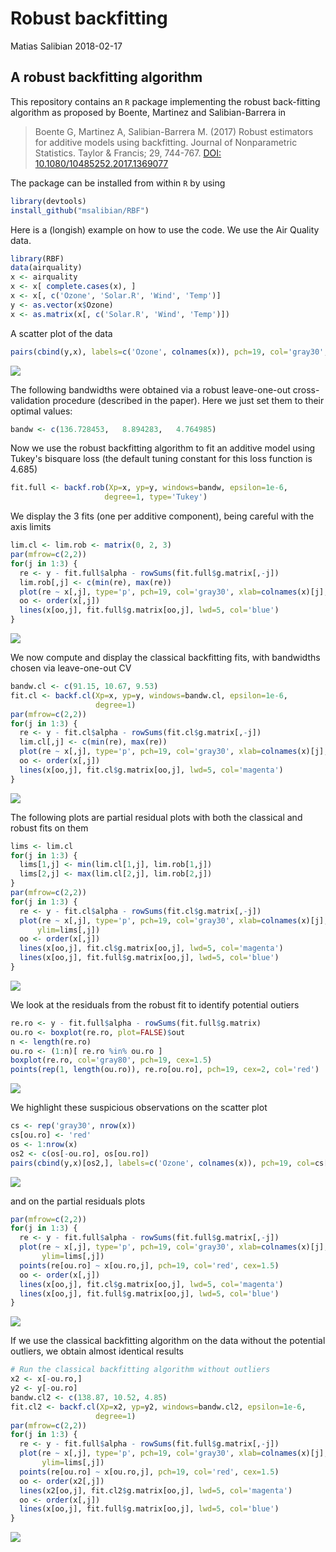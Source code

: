 Robust backfitting
================
Matias Salibian
2018-02-17

A robust backfitting algorithm
------------------------------

This repository contains an `R` package implementing the robust back-fitting algorithm as proposed by Boente, Martinez and Salibian-Barrera in

> Boente G, Martinez A, Salibian-Barrera M. (2017) Robust estimators for additive models using backfitting. Journal of Nonparametric Statistics. Taylor & Francis; 29, 744-767. [DOI: 10.1080/10485252.2017.1369077](https://doi.org/10.1080/10485252.2017.1369077)

The package can be installed from within `R` by using

``` r
library(devtools)
install_github("msalibian/RBF")
```

Here is a (longish) example on how to use the code. We use the Air Quality data.

``` r
library(RBF)
data(airquality)
x <- airquality
x <- x[ complete.cases(x), ]
x <- x[, c('Ozone', 'Solar.R', 'Wind', 'Temp')]
y <- as.vector(x$Ozone)
x <- as.matrix(x[, c('Solar.R', 'Wind', 'Temp')])
```

A scatter plot of the data

``` r
pairs(cbind(y,x), labels=c('Ozone', colnames(x)), pch=19, col='gray30', cex=1.5)
```

![](README_files/figure-markdown_github-ascii_identifiers/scatter-1.png)

The following bandwidths were obtained via a robust leave-one-out cross-validation procedure (described in the paper). Here we just set them to their optimal values:

``` r
bandw <- c(136.728453,   8.894283,   4.764985)
```

Now we use the robust backfitting algorithm to fit an additive model using Tukey's bisquare loss (the default tuning constant for this loss function is 4.685)

``` r
fit.full <- backf.rob(Xp=x, yp=y, windows=bandw, epsilon=1e-6, 
                     degree=1, type='Tukey')
```

We display the 3 fits (one per additive component), being careful with the axis limits

``` r
lim.cl <- lim.rob <- matrix(0, 2, 3)
par(mfrow=c(2,2))
for(j in 1:3) {
  re <- y - fit.full$alpha - rowSums(fit.full$g.matrix[,-j])
  lim.rob[,j] <- c(min(re), max(re))
  plot(re ~ x[,j], type='p', pch=19, col='gray30', xlab=colnames(x)[j], ylab='', cex=1.5)
  oo <- order(x[,j])
  lines(x[oo,j], fit.full$g.matrix[oo,j], lwd=5, col='blue')
}
```

![](README_files/figure-markdown_github-ascii_identifiers/showfits-1.png)

We now compute and display the classical backfitting fits, with bandwidths chosen via leave-one-out CV

``` r
bandw.cl <- c(91.15, 10.67, 9.53)
fit.cl <- backf.cl(Xp=x, yp=y, windows=bandw.cl, epsilon=1e-6,
                   degree=1)
par(mfrow=c(2,2))
for(j in 1:3) {
  re <- y - fit.cl$alpha - rowSums(fit.cl$g.matrix[,-j])
  lim.cl[,j] <- c(min(re), max(re))
  plot(re ~ x[,j], type='p', pch=19, col='gray30', xlab=colnames(x)[j], ylab='', cex=1.5)
  oo <- order(x[,j])
  lines(x[oo,j], fit.cl$g.matrix[oo,j], lwd=5, col='magenta')
}
```

![](README_files/figure-markdown_github-ascii_identifiers/classicfits-1.png)

The following plots are partial residual plots with both the classical and robust fits on them

``` r
lims <- lim.cl
for(j in 1:3) {
  lims[1,j] <- min(lim.cl[1,j], lim.rob[1,j])
  lims[2,j] <- max(lim.cl[2,j], lim.rob[2,j])
}
par(mfrow=c(2,2))
for(j in 1:3) {
  re <- y - fit.cl$alpha - rowSums(fit.cl$g.matrix[,-j])
  plot(re ~ x[,j], type='p', pch=19, col='gray30', xlab=colnames(x)[j], ylab='', cex=1.5,
      ylim=lims[,j])
  oo <- order(x[,j])
  lines(x[oo,j], fit.cl$g.matrix[oo,j], lwd=5, col='magenta')
  lines(x[oo,j], fit.full$g.matrix[oo,j], lwd=5, col='blue')
}
```

![](README_files/figure-markdown_github-ascii_identifiers/overlay-1.png)

We look at the residuals from the robust fit to identify potential outiers

``` r
re.ro <- y - fit.full$alpha - rowSums(fit.full$g.matrix)
ou.ro <- boxplot(re.ro, plot=FALSE)$out
n <- length(re.ro)
ou.ro <- (1:n)[ re.ro %in% ou.ro ]
boxplot(re.ro, col='gray80', pch=19, cex=1.5)
points(rep(1, length(ou.ro)), re.ro[ou.ro], pch=19, cex=2, col='red')
```

![](README_files/figure-markdown_github-ascii_identifiers/outliers-1.png)

We highlight these suspicious observations on the scatter plot

``` r
cs <- rep('gray30', nrow(x))
cs[ou.ro] <- 'red'
os <- 1:nrow(x)
os2 <- c(os[-ou.ro], os[ou.ro])
pairs(cbind(y,x)[os2,], labels=c('Ozone', colnames(x)), pch=19, col=cs[os2], cex=1.5)
```

![](README_files/figure-markdown_github-ascii_identifiers/showouts-1.png)

and on the partial residuals plots

``` r
par(mfrow=c(2,2))
for(j in 1:3) {
  re <- y - fit.full$alpha - rowSums(fit.full$g.matrix[,-j])
  plot(re ~ x[,j], type='p', pch=19, col='gray30', xlab=colnames(x)[j], ylab='', cex=1.5,
       ylim=lims[,j])
  points(re[ou.ro] ~ x[ou.ro,j], pch=19, col='red', cex=1.5)
  oo <- order(x[,j])
  lines(x[oo,j], fit.cl$g.matrix[oo,j], lwd=5, col='magenta')
  lines(x[oo,j], fit.full$g.matrix[oo,j], lwd=5, col='blue')
}
```

![](README_files/figure-markdown_github-ascii_identifiers/showouts2-1.png)

If we use the classical backfitting algorithm on the data without the potential outliers, we obtain almost identical results

``` r
# Run the classical backfitting algorithm without outliers
x2 <- x[-ou.ro,]
y2 <- y[-ou.ro]
bandw.cl2 <- c(138.87, 10.52, 4.85)
fit.cl2 <- backf.cl(Xp=x2, yp=y2, windows=bandw.cl2, epsilon=1e-6,
                   degree=1)
par(mfrow=c(2,2))
for(j in 1:3) {
  re <- y - fit.full$alpha - rowSums(fit.full$g.matrix[,-j])
  plot(re ~ x[,j], type='p', pch=19, col='gray30', xlab=colnames(x)[j], ylab='', cex=1.5,
       ylim=lims[,j])
  points(re[ou.ro] ~ x[ou.ro,j], pch=19, col='red', cex=1.5)
  oo <- order(x2[,j])
  lines(x2[oo,j], fit.cl2$g.matrix[oo,j], lwd=5, col='magenta')
  oo <- order(x[,j])
  lines(x[oo,j], fit.full$g.matrix[oo,j], lwd=5, col='blue')
}
```

![](README_files/figure-markdown_github-ascii_identifiers/bothonclean-1.png)
